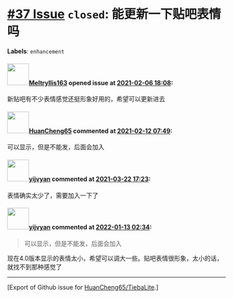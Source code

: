 # [\#37 Issue](https://github.com/HuanCheng65/TiebaLite/issues/37) `closed`: 能更新一下贴吧表情吗
**Labels**: `enhancement`


#### <img src="https://avatars.githubusercontent.com/u/53134695?u=f2b3c4644f02dcd24dd64cdd8986c3431440aad1&v=4" width="50">[Meltryllis163](https://github.com/Meltryllis163) opened issue at [2021-02-06 18:08](https://github.com/HuanCheng65/TiebaLite/issues/37):

新贴吧有不少表情感觉还挺形象好用的，希望可以更新进去

#### <img src="https://avatars.githubusercontent.com/u/22636177?u=5e5e656c62ba51f1661d80a6a0fd9ec098e5023b&v=4" width="50">[HuanCheng65](https://github.com/HuanCheng65) commented at [2021-02-12 07:49](https://github.com/HuanCheng65/TiebaLite/issues/37#issuecomment-778037104):

可以显示，但是不能发，后面会加入

#### <img src="https://avatars.githubusercontent.com/u/26464992?u=11bf44599b83b23ba560d6d18c75cea4f018735f&v=4" width="50">[yijvyan](https://github.com/yijvyan) commented at [2021-03-22 17:23](https://github.com/HuanCheng65/TiebaLite/issues/37#issuecomment-804249673):

表情确实太少了，需要加入一下了

#### <img src="https://avatars.githubusercontent.com/u/26464992?u=11bf44599b83b23ba560d6d18c75cea4f018735f&v=4" width="50">[yijvyan](https://github.com/yijvyan) commented at [2022-01-13 02:34](https://github.com/HuanCheng65/TiebaLite/issues/37#issuecomment-1011698735):

> 可以显示，但是不能发，后面会加入

现在4.0版本显示的表情太小，希望可以调大一些。贴吧表情很形象，太小的话，就找不到那种感觉了


-------------------------------------------------------------------------------



[Export of Github issue for [HuanCheng65/TiebaLite](https://github.com/HuanCheng65/TiebaLite).]
